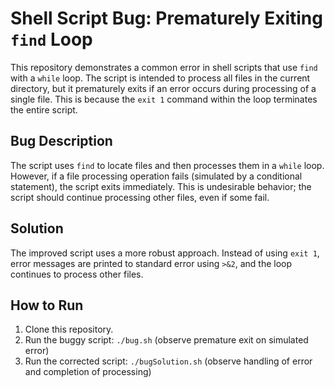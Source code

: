 # Shell Script Bug: Prematurely Exiting `find` Loop

This repository demonstrates a common error in shell scripts that use `find` with a `while` loop. The script is intended to process all files in the current directory, but it prematurely exits if an error occurs during processing of a single file. This is because the `exit 1` command within the loop terminates the entire script.

## Bug Description
The script uses `find` to locate files and then processes them in a `while` loop. However, if a file processing operation fails (simulated by a conditional statement), the script exits immediately. This is undesirable behavior; the script should continue processing other files, even if some fail.

## Solution
The improved script uses a more robust approach.  Instead of using `exit 1`, error messages are printed to standard error using `>&2`, and the loop continues to process other files.

## How to Run
1. Clone this repository.
2. Run the buggy script: `./bug.sh` (observe premature exit on simulated error)
3. Run the corrected script: `./bugSolution.sh` (observe handling of error and completion of processing)